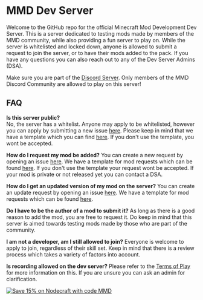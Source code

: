 # MMD Dev Server
Welcome to the GitHub repo for the official Minecraft Mod Development Dev Server. This is a server dedicated to testing mods made by members of the MMD community, while also providing a fun server to play on. While the server is whitelisted and locked down, anyone is allowed to submit a request to join the server, or to have their mods added to the pack. If you have any questions you can also reach out to any of the Dev Server Admins (DSA). 

Make sure you are part of the [Discord Server](http://discord.mcmoddev.com/). Only members of the MMD Discord Community are allowed to play on this server!

## FAQ
**Is this server public?**    
No, the server has a whitelist. Anyone may apply to be whitelisted, however you can apply by submitting a new issue [here](https://github.com/MinecraftModDevelopment/MMD-Dev-Server/issues). Please keep in mind that we have a template which you can find [here](https://github.com/MinecraftModDevelopment/MMD-Dev-Server/blob/master/WHITELIST.md). If you don't use the template, you wont be accepted. 

**How do I request my mod be added?**
You can create a new request by opening an issue [here](https://github.com/MinecraftModDevelopment/MMD-Dev-Server/issues). We have a template for mod requests which can be found [here](https://github.com/MinecraftModDevelopment/MMD-Dev-Server/blob/master/MOD_REQUEST.md). If you don't use the template your request wont be accepted. If your mod is private or not released yet you can contact a DSA. 

**How do I get an updated version of my mod on the server?**
You can create an update request by opening an issue [here](https://github.com/MinecraftModDevelopment/MMD-Dev-Server/issues). We have a template for mod requests which can be found [here](https://github.com/MinecraftModDevelopment/MMD-Dev-Server/blob/master/UPDATE.md).

**Do I have to be the author of a mod to submit it?**
As long as there is a good reason to add the mod, you are free to request it. Do keep in mind that this server is aimed towards testing mods made by those who are part of the community. 

**I am not a developer, am I still allowed to join?**
Everyone is welcome to apply to join, regardless of their skill set. Keep in mind that there is a review process which takes a variety of factors into account. 

**Is recording allowed on the dev server?**
Please refer to the [Terms of Play](https://github.com/MinecraftModDevelopment/MMD-Dev-Server/blob/master/TERMS.md) for more information on this. If you are unsure you can ask an admin for clarification.

[![Save 15% on Nodecraft with code MMD](http://mcmoddev.com/img/nodecraft.jpg)](https://nodecraft.com/?utm_source=MMD&utm_medium=mcmoddev.com)
